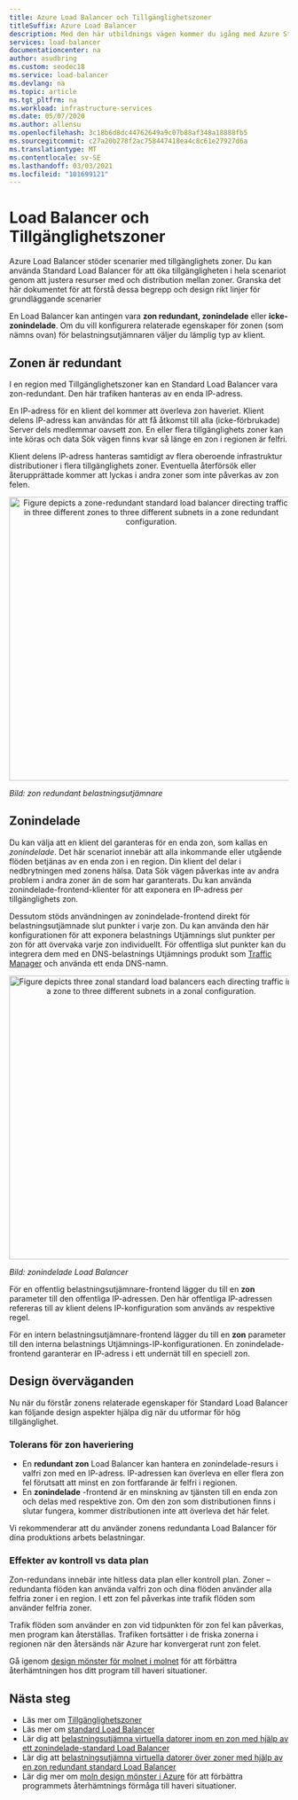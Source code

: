 ```yaml
---
title: Azure Load Balancer och Tillgänglighetszoner
titleSuffix: Azure Load Balancer
description: Med den här utbildnings vägen kommer du igång med Azure Standard Load Balancer och Tillgänglighetszoner.
services: load-balancer
documentationcenter: na
author: asudbring
ms.custom: seodec18
ms.service: load-balancer
ms.devlang: na
ms.topic: article
ms.tgt_pltfrm: na
ms.workload: infrastructure-services
ms.date: 05/07/2020
ms.author: allensu
ms.openlocfilehash: 3c18b6d8dc44762649a9c07b88af348a18888fb5
ms.sourcegitcommit: c27a20b278f2ac758447418ea4c8c61e27927d6a
ms.translationtype: MT
ms.contentlocale: sv-SE
ms.lasthandoff: 03/03/2021
ms.locfileid: "101699121"
---
```

# <a name="load-balancer-and-availability-zones"></a>Load Balancer och Tillgänglighetszoner

Azure Load Balancer stöder scenarier med tillgänglighets zoner. Du kan använda Standard Load Balancer för att öka tillgängligheten i hela scenariot genom att justera resurser med och distribution mellan zoner.  Granska det här dokumentet för att förstå dessa begrepp och design rikt linjer för grundläggande scenarier

En Load Balancer kan antingen vara **zon redundant, zonindelade** eller **icke-zonindelade**. Om du vill konfigurera relaterade egenskaper för zonen (som nämns ovan) för belastningsutjämnaren väljer du lämplig typ av klient.

## <a name="zone-redundant"></a>Zonen är redundant

I en region med Tillgänglighetszoner kan en Standard Load Balancer vara zon-redundant. Den här trafiken hanteras av en enda IP-adress.

En IP-adress för en klient del kommer att överleva zon haveriet. Klient delens IP-adress kan användas för att få åtkomst till alla (icke-förbrukade) Server dels medlemmar oavsett zon. En eller flera tillgänglighets zoner kan inte köras och data Sök vägen finns kvar så länge en zon i regionen är felfri.

Klient delens IP-adress hanteras samtidigt av flera oberoende infrastruktur distributioner i flera tillgänglighets zoner. Eventuella återförsök eller återupprättade kommer att lyckas i andra zoner som inte påverkas av zon felen.

<p align="center">
  <img src="./media/az-zonal/zone-redundant-lb-1.svg" alt="Figure depicts a zone-redundant standard load balancer directing traffic in three different zones to three different subnets in a zone redundant configuration." width="512" title="Virtual Network NAT">
</p>

*Bild: zon redundant belastningsutjämnare*

## <a name="zonal"></a>Zonindelade

Du kan välja att en klient del garanteras för en enda zon, som kallas en *zonindelade*.  Det här scenariot innebär att alla inkommande eller utgående flöden betjänas av en enda zon i en region.  Din klient del delar i nedbrytningen med zonens hälsa.  Data Sök vägen påverkas inte av andra problem i andra zoner än de som har garanterats. Du kan använda zonindelade-frontend-klienter för att exponera en IP-adress per tillgänglighets zon.  

Dessutom stöds användningen av zonindelade-frontend direkt för belastningsutjämnade slut punkter i varje zon. Du kan använda den här konfigurationen för att exponera belastnings Utjämnings slut punkter per zon för att övervaka varje zon individuellt. För offentliga slut punkter kan du integrera dem med en DNS-belastnings Utjämnings produkt som [Traffic Manager](../traffic-manager/traffic-manager-overview.md) och använda ett enda DNS-namn.


<p align="center">
  <img src="./media/az-zonal/zonal-lb-1.svg" alt="Figure depicts three zonal standard load balancers each directing traffic in a zone to three different subnets in a zonal configuration." width="512" title="Virtual Network NAT">
</p>

*Bild: zonindelade Load Balancer*

För en offentlig belastningsutjämnare-frontend lägger du till en **zon** parameter till den offentliga IP-adressen. Den här offentliga IP-adressen refereras till av klient delens IP-konfiguration som används av respektive regel.

För en intern belastningsutjämnare-frontend lägger du till en **zon** parameter till den interna belastnings Utjämnings-IP-konfigurationen. En zonindelade-frontend garanterar en IP-adress i ett undernät till en speciell zon.

## <a name="design-considerations"></a><a name="design"></a> Design överväganden

Nu när du förstår zonens relaterade egenskaper för Standard Load Balancer kan följande design aspekter hjälpa dig när du utformar för hög tillgänglighet.

### <a name="tolerance-to-zone-failure"></a>Tolerans för zon haveriering

- En **redundant zon** Load Balancer kan hantera en zonindelade-resurs i valfri zon med en IP-adress.  IP-adressen kan överleva en eller flera zon fel förutsatt att minst en zon fortfarande är felfri i regionen.
- En **zonindelade** -frontend är en minskning av tjänsten till en enda zon och delas med respektive zon. Om den zon som distributionen finns i slutar fungera, kommer distributionen inte att överleva det här felet.

Vi rekommenderar att du använder zonens redundanta Load Balancer för dina produktions arbets belastningar.

### <a name="control-vs-data-plane-implications"></a>Effekter av kontroll vs data plan

Zon-redundans innebär inte hitless data plan eller kontroll plan. Zoner – redundanta flöden kan använda valfri zon och dina flöden använder alla felfria zoner i en region. I ett zon fel påverkas inte trafik flöden som använder felfria zoner.

Trafik flöden som använder en zon vid tidpunkten för zon fel kan påverkas, men program kan återställas. Trafiken fortsätter i de friska zonerna i regionen när den återsänds när Azure har konvergerat runt zon felet.

Gå igenom [design mönster för molnet i molnet](/azure/architecture/patterns/) för att förbättra återhämtningen hos ditt program till haveri situationer.

## <a name="next-steps"></a>Nästa steg
- Läs mer om [Tillgänglighetszoner](../availability-zones/az-overview.md)
- Läs mer om [standard Load Balancer](./load-balancer-overview.md)
- Lär dig att [belastningsutjämna virtuella datorer inom en zon med hjälp av ett zonindelade-standard Load Balancer](./quickstart-load-balancer-standard-public-cli.md)
- Lär dig att [belastningsutjämna virtuella datorer över zoner med hjälp av en zon redundant standard Load Balancer](./quickstart-load-balancer-standard-public-cli.md)
- Lär dig mer om [moln design mönster i Azure](/azure/architecture/patterns/) för att förbättra programmets återhämtnings förmåga till haveri situationer.
